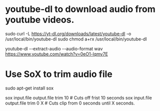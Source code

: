 # youtube-dl to download audio from youtube videos.
sudo curl -L https://yt-dl.org/downloads/latest/youtube-dl -o /usr/local/bin/youtube-dl
sudo chmod a+rx /usr/local/bin/youtube-dl

youtube-dl --extract-audio --audio-format wav https://www.youtube.com/watch?v=0eO1-lqmv7E

# Use SoX to trim audio file
sudo apt-get install sox

sox input.file output.file trim 10 	# Cuts off frist 10 seconds
sox input.file output.file trim 0 X # Cuts clip from 0 seconds until X seconds.

